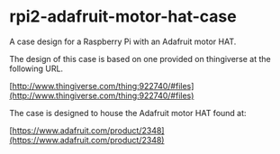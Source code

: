 # rpi2-adafruit-motor-hat-case

A case design for a Raspberry Pi with an Adafruit motor HAT.

The design of this case is based on one provided on thingiverse at the following URL.

[http://www.thingiverse.com/thing:922740/#files](http://www.thingiverse.com/thing:922740/#files)

The case is designed to house the Adafruit motor HAT found at:

[https://www.adafruit.com/product/2348](https://www.adafruit.com/product/2348)
